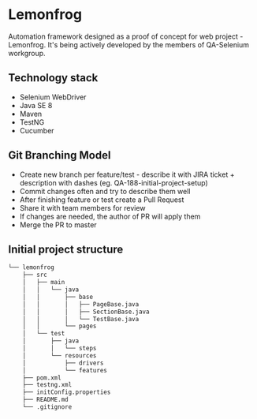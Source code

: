 # Lemonfrog

Automation framework designed as a proof of concept for web project - Lemonfrog. It's being actively developed by the members of QA-Selenium workgroup.

## Technology stack
* Selenium WebDriver
* Java SE 8
* Maven
* TestNG
* Cucumber

## Git Branching Model
* Create new branch per feature/test - describe it with JIRA ticket + description with dashes (eg. QA-188-initial-project-setup)
* Commit changes often and try to describe them well
* After finishing feature or test create a Pull Request
* Share it with team members for review
* If changes are needed, the author of PR will apply them
* Merge the PR to master

## Initial project structure

```bash
└── lemonfrog
    ├── src
    │   ├── main
    │   │   └── java
    │   │       ├── base
    │   │       │   ├── PageBase.java
    │   │       │   ├── SectionBase.java
    │   │       │   └── TestBase.java
    │   │       └── pages
    │   └── test
    │       ├── java
    │       │   └── steps
    │       └── resources
    │           ├── drivers
    │           └── features
    ├── pom.xml
    ├── testng.xml
    ├── initConfig.properties
    ├── README.md
    └── .gitignore
```
